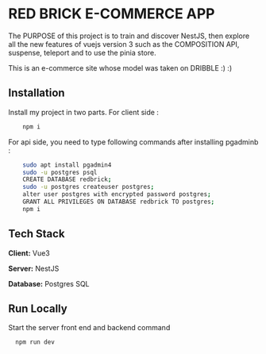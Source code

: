 
# RED BRICK E-COMMERCE APP

The PURPOSE of this project is to train and discover NestJS, then explore all the new features of vuejs version 3 such as the COMPOSITION API, suspense, teleport and to use the pinia store.

This is an e-commerce site whose model was taken on DRIBBLE :) :)


## Installation

Install my project in two parts. For client side : 

```bash
    npm i
```

For api side, you need to type following commands after installing pgadminb : 

```bash
    sudo apt install pgadmin4
    sudo -u postgres psql
    CREATE DATABASE redbrick;
    sudo -u postgres createuser postgres;
    alter user postgres with encrypted password postgres;
    GRANT ALL PRIVILEGES ON DATABASE redbrick TO postgres;
    npm i
```
    
## Tech Stack

**Client:** Vue3

**Server:** NestJS

**Database:** Postgres SQL



## Run Locally

Start the server front end and backend command

```bash
  npm run dev
```
